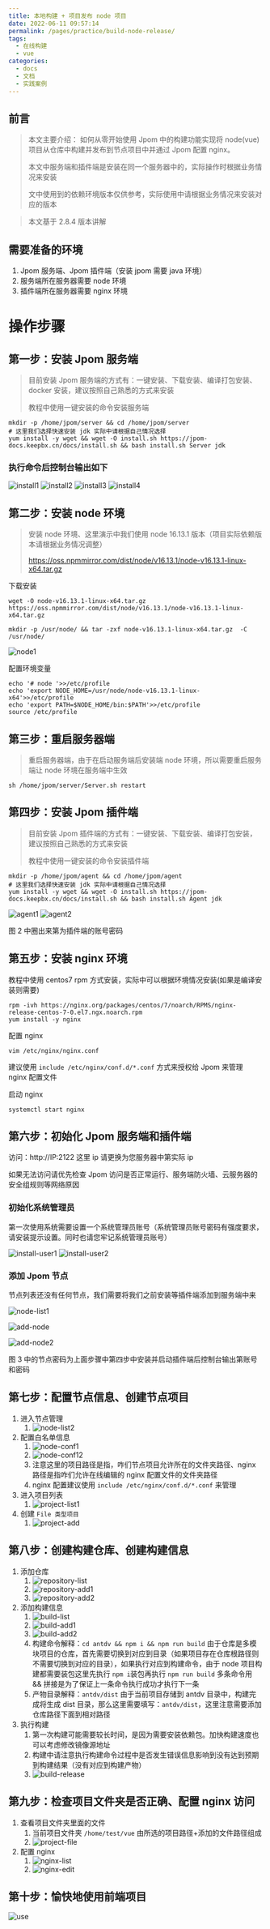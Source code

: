 ```yaml
---
title: 本地构建 + 项目发布 node 项目
date: 2022-06-11 09:57:14
permalink: /pages/practice/build-node-release/
tags: 
  - 在线构建
  - vue
categories: 
  - docs
  - 文档
  - 实践案例
---
```



## 前言

> 本文主要介绍：
> 如何从零开始使用 Jpom 中的构建功能实现将 node(vue) 项目从仓库中构建并发布到节点项目中并通过 Jpom 配置 nginx。
> 
> 本文中服务端和插件端是安装在同一个服务器中的，实际操作时根据业务情况来安装
> 
> 文中使用到的依赖环境版本仅供参考，实际使用中请根据业务情况来安装对应的版本

> 本文基于 2.8.4 版本讲解


## 需要准备的环境

1. Jpom 服务端、Jpom 插件端（安装 jpom 需要 java 环境）
2. 服务端所在服务器需要 node 环境
3. 插件端所在服务器需要 nginx 环境

# 操作步骤

## 第一步：安装 Jpom 服务端

> 目前安装 Jpom 服务端的方式有：一键安装、下载安装、编译打包安装、docker 安装，建议按照自己熟悉的方式来安装
> 
> 教程中使用一键安装的命令安装服务端

```
mkdir -p /home/jpom/server && cd /home/jpom/server
# 这里我们选择快速安装 jdk 实际中请根据自己情况选择
yum install -y wget && wget -O install.sh https://jpom-docs.keepbx.cn/docs/install.sh && bash install.sh Server jdk
```

### 执行命令后控制台输出如下

![install1](/images/tutorial/build_node_release/install1.png)
![install2](/images/tutorial/build_node_release/install2.png)
![install3](/images/tutorial/build_node_release/install3.png)
![install4](/images/tutorial/build_node_release/install4.png)

## 第二步：安装 node 环境

> 安装 node 环境、这里演示中我们使用 node 16.13.1 版本（项目实际依赖版本请根据业务情况调整）
>
> https://oss.npmmirror.com/dist/node/v16.13.1/node-v16.13.1-linux-x64.tar.gz
>

下载安装

```
wget -O node-v16.13.1-linux-x64.tar.gz https://oss.npmmirror.com/dist/node/v16.13.1/node-v16.13.1-linux-x64.tar.gz

mkdir -p /usr/node/ && tar -zxf node-v16.13.1-linux-x64.tar.gz  -C /usr/node/
```

![node1](/images/tutorial/build_node_release/node1.png)

配置环境变量

```
echo '# node '>>/etc/profile
echo 'export NODE_HOME=/usr/node/node-v16.13.1-linux-x64'>>/etc/profile
echo 'export PATH=$NODE_HOME/bin:$PATH'>>/etc/profile
source /etc/profile
```

## 第三步：重启服务器端

> 重启服务器端，由于在启动服务端后安装端 node 环境，所以需要重启服务端让 node 环境在服务端中生效

```
sh /home/jpom/server/Server.sh restart
```

## 第四步：安装 Jpom 插件端

> 目前安装 Jpom 插件端的方式有：一键安装、下载安装、编译打包安装，建议按照自己熟悉的方式来安装
>
> 教程中使用一键安装的命令安装插件端

```
mkdir -p /home/jpom/agent && cd /home/jpom/agent
# 这里我们选择快速安装 jdk 实际中请根据自己情况选择
yum install -y wget && wget -O install.sh https://jpom-docs.keepbx.cn/docs/install.sh && bash install.sh Agent jdk
```

![agent1](/images/tutorial/build_node_release/agent1.png)
![agent2](/images/tutorial/build_node_release/agent2.png)

图 2 中圈出来第为插件端的账号密码

## 第五步：安装 nginx 环境

教程中使用 centos7 rpm 方式安装，实际中可以根据环境情况安装(如果是编译安装则需要)

```
rpm -ivh https://nginx.org/packages/centos/7/noarch/RPMS/nginx-release-centos-7-0.el7.ngx.noarch.rpm
yum install -y nginx
```

配置 nginx 

```
vim /etc/nginx/nginx.conf
```
建议使用 `include /etc/nginx/conf.d/*.conf` 方式来授权给 Jpom 来管理 nginx 配置文件

启动 nginx

```
systemctl start nginx
```

## 第六步：初始化 Jpom 服务端和插件端

访问：http://IP:2122 这里 ip 请更换为您服务器中第实际 ip

如果无法访问请优先检查 Jpom 访问是否正常运行、服务端防火墙、云服务器的安全组规则等网络原因

### 初始化系统管理员

第一次使用系统需要设置一个系统管理员账号（系统管理员账号密码有强度要求，请安装提示设置。同时也请您牢记系统管理员账号）

![install-user1](/images/tutorial/build_node_release/install-user1.png)
![install-user2](/images/tutorial/build_node_release/install-user2.png)

### 添加 Jpom 节点

节点列表还没有任何节点，我们需要将我们之前安装等插件端添加到服务端中来

![node-list1](/images/tutorial/build_node_release/node-list1.png)

![add-node](/images/tutorial/build_node_release/add-node.png)

![add-node2](/images/tutorial/build_node_release/add-node2.png)

图 3 中的节点密码为上面步骤中第四步中安装并启动插件端后控制台输出第账号和密码

## 第七步：配置节点信息、创建节点项目

1. 进入节点管理
   1. ![node-list2](/images/tutorial/build_node_release/node-list2.png)
2. 配置白名单信息
   1. ![node-conf1](/images/tutorial/build_node_release/node-conf1.png)
   2. ![node-conf12](/images/tutorial/build_node_release/node-conf2.png)
   3. 注意这里的项目路径是指，咋们节点项目允许所在的文件夹路径、nginx 路径是指咋们允许在线编辑的 nginx 配置文件的文件夹路径
   4. nginx 配置建议使用 `include /etc/nginx/conf.d/*.conf` 来管理
3. 进入项目列表
   1. ![project-list1](/images/tutorial/build_node_release/project-list1.png)
4. 创建 `File 类型项目`
   1. ![project-add](/images/tutorial/build_node_release/project-add.png)

## 第八步：创建构建仓库、创建构建信息

1. 添加仓库
   1. ![repository-list](/images/tutorial/build_node_release/repository-list.png)
   2. ![repository-add1](/images/tutorial/build_node_release/repository-add1.png)
   3. ![repository-add2](/images/tutorial/build_node_release/repository-add2.png)
2. 添加构建信息
   1. ![build-list](/images/tutorial/build_node_release/build-list.png)
   2. ![build-add1](/images/tutorial/build_node_release/build-add1.png)
   3. ![build-add2](/images/tutorial/build_node_release/build-add2.png)
   4. 构建命令解释：`cd antdv && npm i && npm run build` 由于仓库是多模块项目的仓库，首先需要切换到对应到目录（如果项目存在仓库根路径则不需要切换到对应的目录），如果执行对应到构建命令，由于 node 项目构建都需要装包这里先执行 `npm i`装包再执行 `npm run build` 多条命令用 && 拼接是为了保证上一条命令执行成功才执行下一条
   5. 产物目录解释：`antdv/dist` 由于当前项目存储到 antdv 目录中，构建完成将生成 dist 目录，那么这里需要填写：`antdv/dist`，这里注意需要添加仓库路径下面到相对路径
3. 执行构建
   1. 第一次构建可能需要较长时间，是因为需要安装依赖包。加快构建速度也可以考虑修改镜像源地址
   2. 构建中请注意执行构建命令过程中是否发生错误信息影响到没有达到预期到构建结果（没有对应到构建产物）
   3. ![build-release](/images/tutorial/build_node_release/build-release.png)

## 第九步：检查项目文件夹是否正确、配置 nginx 访问

1. 查看项目文件夹里面的文件
   1. 当前项目文件夹 `/home/test/vue` 由所选的项目路径+添加的文件路径组成
   2. ![project-file](/images/tutorial/build_node_release/project-file.png)
2. 配置 nginx 
   1. ![nginx-list](/images/tutorial/build_node_release/nginx-list.png)
   2. ![nginx-edit](/images/tutorial/build_node_release/nginx-edit.png)

## 第十步：愉快地使用前端项目

![use](/images/tutorial/build_node_release/use.png)


